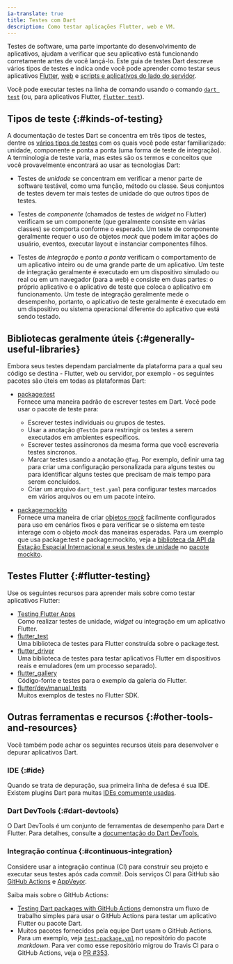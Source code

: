 ```yaml
---
ia-translate: true
title: Testes com Dart
description: Como testar aplicações Flutter, web e VM.
---
```


Testes de software, uma parte importante do desenvolvimento de aplicativos,
ajudam a verificar que seu aplicativo está funcionando corretamente
antes de você lançá-lo. Este guia de testes Dart descreve
vários tipos de testes e indica onde você pode aprender
como testar seus aplicativos [Flutter]({{site.flutter}}),
[web](/web) e [scripts e aplicativos do lado do servidor](/server).

Você pode executar testes na linha de comando usando
o comando [`dart test`][] (ou, para aplicativos Flutter,
[`flutter test`][]).

[`dart test`]: /tools/dart-test
[`flutter test`]: {{site.flutter-docs}}/reference/flutter-cli

## Tipos de teste {:#kinds-of-testing}

A documentação de testes Dart se concentra em três tipos de testes,
dentre os [vários tipos de testes](https://en.wikipedia.org/wiki/Software_testing)
com os quais você pode estar familiarizado: unidade, componente e
ponta a ponta (uma forma de teste de integração).
A terminologia de teste varia, mas estes são os termos e conceitos
que você provavelmente encontrará ao usar as tecnologias Dart:

* Testes de _unidade_ se concentram em verificar a menor parte
  de software testável, como uma função, método ou classe.
  Seus conjuntos de testes devem ter mais testes de unidade do que
  outros tipos de testes.

* Testes de _componente_ (chamados de testes de _widget_ no Flutter)
  verificam se um componente (que geralmente consiste em várias classes)
  se comporta conforme o esperado. Um teste de componente geralmente
  requer o uso de objetos *mock* que podem imitar ações do usuário,
  eventos, executar layout e instanciar componentes filhos.

* Testes de _integração_ e _ponta a ponta_ verificam o comportamento
  de um aplicativo inteiro ou de uma grande parte de um aplicativo.
  Um teste de integração geralmente é executado em um dispositivo
  simulado ou real ou em um navegador (para a web) e consiste em duas
  partes: o próprio aplicativo e o aplicativo de teste que
  coloca o aplicativo em funcionamento. Um teste de integração
  geralmente mede o desempenho, portanto, o aplicativo de teste
  geralmente é executado em um dispositivo ou sistema operacional
  diferente do aplicativo que está sendo testado.

## Bibliotecas geralmente úteis {:#generally-useful-libraries}

Embora seus testes dependam parcialmente da plataforma para a qual
seu código se destina - Flutter, web ou servidor, por exemplo -
os seguintes pacotes são úteis em todas as plataformas Dart:

* [package:test]({{site.pub-pkg}}/test)<br>
  Fornece uma maneira padrão de escrever testes em Dart.
  Você pode usar o pacote de teste para:
    * Escrever testes individuais ou grupos de testes.
    * Usar a anotação `@TestOn` para restringir os testes
      a serem executados em ambientes específicos.
    * Escrever testes assíncronos da mesma forma que você
      escreveria testes síncronos.
    * Marcar testes usando a anotação `@Tag`. Por exemplo,
      definir uma tag para criar uma configuração
      personalizada para alguns testes ou para identificar
      alguns testes que precisam de mais tempo para serem concluídos.
    * Criar um arquivo `dart_test.yaml` para configurar
      testes marcados em vários arquivos ou em um pacote inteiro.

* [package:mockito]({{site.pub-pkg}}/mockito)<br>
  Fornece uma maneira de criar
  [objetos *mock*](https://en.wikipedia.org/wiki/Mock_object)
  facilmente configurados para uso em cenários fixos e para
  verificar se o sistema em teste interage com o objeto *mock*
  das maneiras esperadas. Para um exemplo que usa
  package:test e package:mockito, veja a
  [biblioteca da API da Estação Espacial Internacional e seus testes
  de unidade]({{site.repo.dart.org}}/mockito/tree/master/example/iss)
  no [pacote mockito]({{site.repo.dart.org}}/mockito).

## Testes Flutter {:#flutter-testing}

Use os seguintes recursos para aprender mais sobre
como testar aplicativos Flutter:

* [Testing Flutter Apps]({{site.flutter-docs}}/testing)<br>
  Como realizar testes de unidade, *widget* ou integração
  em um aplicativo Flutter.
* [flutter_test]({{site.flutter-api}}/flutter/flutter_test/flutter_test-library.html)<br>
  Uma biblioteca de testes para Flutter construída
  sobre o package:test.
* [flutter_driver]({{site.flutter-api}}/flutter/flutter_driver/flutter_driver-library.html)<br>
  Uma biblioteca de testes para testar aplicativos Flutter
  em dispositivos reais e emuladores (em um processo separado).
* [flutter_gallery](https://github.com/flutter/gallery)<br>
  Código-fonte e testes para o exemplo da galeria do Flutter.
* [flutter/dev/manual_tests](https://github.com/flutter/flutter/tree/master/dev/manual_tests)<br>
  Muitos exemplos de testes no Flutter SDK.

## Outras ferramentas e recursos {:#other-tools-and-resources}

Você também pode achar os seguintes recursos úteis
para desenvolver e depurar aplicativos Dart.

### IDE {:#ide}

Quando se trata de depuração, sua primeira linha de defesa
é sua IDE. Existem plugins Dart para muitas
[IDEs comumente usadas](/tools#editors).

### Dart DevTools {:#dart-devtools}

O Dart DevTools é um conjunto de ferramentas de
desempenho para Dart e Flutter. Para detalhes,
consulte a [documentação do Dart
DevTools.](/tools/dart-devtools)

### Integração contínua {:#continuous-integration}

Considere usar a integração contínua (CI) para construir
seu projeto e executar seus testes após cada *commit*.
Dois serviços CI para GitHub são
[GitHub Actions](https://github.com/features/actions) e
[AppVeyor](https://www.appveyor.com/).

Saiba mais sobre o GitHub Actions:

* [Testing Dart packages with GitHub Actions][gha-article]
  demonstra um fluxo de trabalho simples para usar o
  GitHub Actions para testar um aplicativo Flutter ou
  pacote Dart.
* Muitos pacotes fornecidos pela equipe Dart usam
  o GitHub Actions. Para um exemplo, veja
  [`test-package.yml`][markdown-ci] no repositório
  do pacote *markdown*. Para ver como esse repositório
  migrou do Travis CI para o GitHub Actions,
  veja o [PR #353]({{site.repo.dart.org}}/markdown/pull/353).

[gha-article]: https://poetryincode.dev/testing-dart-packages-with-github-actions
[markdown-ci]: {{site.repo.dart.org}}/markdown/blob/master/.github/workflows/test-package.yml
